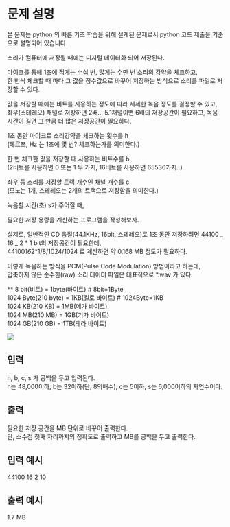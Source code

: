 # 문제 설명

본 문제는 python 의 빠른 기초 학습을 위해 설계된 문제로서 python 코드 제출을 기준으로 설명되어 있습니다.

소리가 컴퓨터에 저장될 때에는 디지털 데이터화 되어 저장된다.

마이크를 통해 1초에 적게는 수십 번, 많게는 수만 번 소리의 강약을 체크하고,  
한 번씩 체크할 때 마다 그 값을 정수값으로 바꾸어 저장하는 방식으로 소리를 파일로 저장할 수 있다.

값을 저장할 때에는 비트를 사용하는 정도에 따라 세세한 녹음 정도를 결정할 수 있고,  
좌우(스테레오) 채널로 저장하면 2배… 5.1채널이면 6배의 저장공간이 필요하고,
녹음 시간이 길면 그 만큼 더 많은 저장공간이 필요하다.

1초 동안 마이크로 소리강약을 체크하는 횟수를 h  
(헤르쯔, Hz 는 1초에 몇 번? 체크하는가를 의미한다.)

한 번 체크한 값을 저장할 때 사용하는 비트수를 b  
(2비트를 사용하면 0 또는 1 두 가지, 16비트를 사용하면 65536가지..)

좌우 등 소리를 저장할 트랙 개수인 채널 개수를 c  
(모노는 1개, 스테레오는 2개의 트랙으로 저장함을 의미한다.)

녹음할 시간(초) s가 주어질 때,

필요한 저장 용량을 계산하는 프로그램을 작성해보자.

실제로, 일반적인 CD 음질(44.1KHz, 16bit, 스테레오)로 1초 동안 저장하려면
44100 _ 16 _ 2 * 1 bit의 저장공간이 필요한데,  
44100*16*2*1/8/1024/1024 로 계산하면 약 0.168 MB 정도가 필요하다.

이렇게 녹음하는 방식을 PCM(Pulse Code Modulation) 방법이라고 하는데,  
압축하지 않은 순수한(raw) 소리 데이터 파일은 대표적으로 \*.wav 가 있다.

\*\*
8 bit(비트) = 1byte(바이트) # 8bit=1Byte  
1024 Byte(210 byte) = 1KB(킬로 바이트) # 1024Byte=1KB  
1024 KB(210 KB) = 1MB(메가 바이트)  
1024 MB(210 MB) = 1GB(기가 바이트)  
1024 GB(210 GB) = 1TB(테라 바이트)

<img src="https://codeup.kr/upload/pimg6249_1.png">

## 입력

h, b, c, s 가 공백을 두고 입력된다.  
h는 48,000이하, b는 32이하(단, 8의배수), c는 5이하, s는 6,000이하의 자연수이다.

## 출력

필요한 저장 공간을 MB 단위로 바꾸어 출력한다.  
단, 소수점 첫째 자리까지의 정확도로 출력하고 MB를 공백을 두고 출력한다.

## 입력 예시

44100 16 2 10

## 출력 예시

1.7 MB
